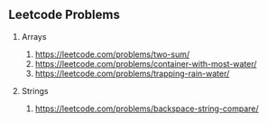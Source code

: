## Leetcode Problems

1. Arrays
    1. https://leetcode.com/problems/two-sum/
    2. https://leetcode.com/problems/container-with-most-water/
    3. https://leetcode.com/problems/trapping-rain-water/

1. Strings
    1. https://leetcode.com/problems/backspace-string-compare/